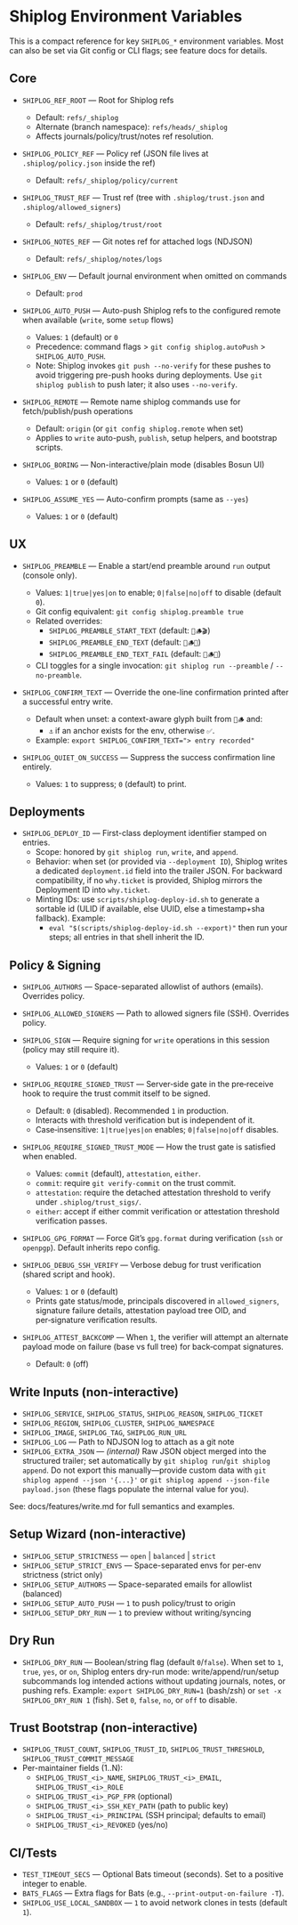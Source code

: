 # Shiplog Environment Variables

This is a compact reference for key `SHIPLOG_*` environment variables. Most can also be set via Git config or CLI flags; see feature docs for details.

## Core

- `SHIPLOG_REF_ROOT` — Root for Shiplog refs
  - Default: `refs/_shiplog`
  - Alternate (branch namespace): `refs/heads/_shiplog`
  - Affects journals/policy/trust/notes ref resolution.

- `SHIPLOG_POLICY_REF` — Policy ref (JSON file lives at `.shiplog/policy.json` inside the ref)
  - Default: `refs/_shiplog/policy/current`

- `SHIPLOG_TRUST_REF` — Trust ref (tree with `.shiplog/trust.json` and `.shiplog/allowed_signers`)
  - Default: `refs/_shiplog/trust/root`

- `SHIPLOG_NOTES_REF` — Git notes ref for attached logs (NDJSON)
  - Default: `refs/_shiplog/notes/logs`

- `SHIPLOG_ENV` — Default journal environment when omitted on commands
  - Default: `prod`

- `SHIPLOG_AUTO_PUSH` — Auto-push Shiplog refs to the configured remote when available (`write`, some `setup` flows)
  - Values: `1` (default) or `0`
  - Precedence: command flags > `git config shiplog.autoPush` > `SHIPLOG_AUTO_PUSH`.
  - Note: Shiplog invokes `git push --no-verify` for these pushes to avoid triggering pre-push hooks during deployments. Use `git shiplog publish` to push later; it also uses `--no-verify`.

- `SHIPLOG_REMOTE` — Remote name shiplog commands use for fetch/publish/push operations
  - Default: `origin` (or `git config shiplog.remote` when set)
  - Applies to `write` auto-push, `publish`, setup helpers, and bootstrap scripts.

- `SHIPLOG_BORING` — Non-interactive/plain mode (disables Bosun UI)
  - Values: `1` or `0` (default)

- `SHIPLOG_ASSUME_YES` — Auto-confirm prompts (same as `--yes`)
  - Values: `1` or `0` (default)

## UX

- `SHIPLOG_PREAMBLE` — Enable a start/end preamble around `run` output (console only).
  - Values: `1|true|yes|on` to enable; `0|false|no|off` to disable (default `0`).
  - Git config equivalent: `git config shiplog.preamble true`
  - Related overrides:
    - `SHIPLOG_PREAMBLE_START_TEXT` (default: `🚢🪵🎬`)
    - `SHIPLOG_PREAMBLE_END_TEXT` (default: `🚢🪵✅`)
    - `SHIPLOG_PREAMBLE_END_TEXT_FAIL` (default: `🚢🪵❌`)
  - CLI toggles for a single invocation: `git shiplog run --preamble` / `--no-preamble`.

- `SHIPLOG_CONFIRM_TEXT` — Override the one-line confirmation printed after a successful entry write.
  - Default when unset: a context-aware glyph built from `🚢🪵` and:
    - `⚓️` if an anchor exists for the env, otherwise `✅`.
  - Example: `export SHIPLOG_CONFIRM_TEXT="> entry recorded"`

- `SHIPLOG_QUIET_ON_SUCCESS` — Suppress the success confirmation line entirely.
  - Values: `1` to suppress; `0` (default) to print.

## Deployments

- `SHIPLOG_DEPLOY_ID` — First-class deployment identifier stamped on entries.
  - Scope: honored by `git shiplog run`, `write`, and `append`.
  - Behavior: when set (or provided via `--deployment ID`), Shiplog writes a dedicated `deployment.id` field into the trailer JSON. For backward compatibility, if no `why.ticket` is provided, Shiplog mirrors the Deployment ID into `why.ticket`.
  - Minting IDs: use `scripts/shiplog-deploy-id.sh` to generate a sortable id (ULID if available, else UUID, else a timestamp+sha fallback). Example:
    - `eval "$(scripts/shiplog-deploy-id.sh --export)"` then run your steps; all entries in that shell inherit the ID.

## Policy & Signing

- `SHIPLOG_AUTHORS` — Space-separated allowlist of authors (emails). Overrides policy.
- `SHIPLOG_ALLOWED_SIGNERS` — Path to allowed signers file (SSH). Overrides policy.
- `SHIPLOG_SIGN` — Require signing for `write` operations in this session (policy may still require it).
  - Values: `1` or `0` (default)

- `SHIPLOG_REQUIRE_SIGNED_TRUST` — Server‑side gate in the pre‑receive hook to require the trust commit itself to be signed.
  - Default: `0` (disabled). Recommended `1` in production.
  - Interacts with threshold verification but is independent of it.
  - Case‑insensitive: `1|true|yes|on` enables; `0|false|no|off` disables.

- `SHIPLOG_REQUIRE_SIGNED_TRUST_MODE` — How the trust gate is satisfied when enabled.
  - Values: `commit` (default), `attestation`, `either`.
  - `commit`: require `git verify-commit` on the trust commit.
  - `attestation`: require the detached attestation threshold to verify under `.shiplog/trust_sigs/`.
  - `either`: accept if either commit verification or attestation threshold verification passes.

- `SHIPLOG_GPG_FORMAT` — Force Git’s `gpg.format` during verification (`ssh` or `openpgp`). Default inherits repo config.

- `SHIPLOG_DEBUG_SSH_VERIFY` — Verbose debug for trust verification (shared script and hook).
  - Values: `1` or `0` (default)
  - Prints gate status/mode, principals discovered in `allowed_signers`, signature failure details, attestation payload tree OID, and per‑signature verification results.

- `SHIPLOG_ATTEST_BACKCOMP` — When `1`, the verifier will attempt an alternate payload mode on failure (base vs full tree) for back‑compat signatures.
  - Default: `0` (off)

## Write Inputs (non-interactive)

- `SHIPLOG_SERVICE`, `SHIPLOG_STATUS`, `SHIPLOG_REASON`, `SHIPLOG_TICKET`
- `SHIPLOG_REGION`, `SHIPLOG_CLUSTER`, `SHIPLOG_NAMESPACE`
- `SHIPLOG_IMAGE`, `SHIPLOG_TAG`, `SHIPLOG_RUN_URL`
- `SHIPLOG_LOG` — Path to NDJSON log to attach as a git note
- `SHIPLOG_EXTRA_JSON` — *(internal)* Raw JSON object merged into the structured trailer; set automatically by `git shiplog run`/`git shiplog append`. Do not export this manually—provide custom data with `git shiplog append --json '{...}'` or `git shiplog append --json-file payload.json` (these flags populate the internal value for you).

See: docs/features/write.md for full semantics and examples.

## Setup Wizard (non-interactive)

- `SHIPLOG_SETUP_STRICTNESS` — `open` | `balanced` | `strict`
- `SHIPLOG_SETUP_STRICT_ENVS` — Space-separated envs for per-env strictness (strict only)
- `SHIPLOG_SETUP_AUTHORS` — Space-separated emails for allowlist (balanced)
- `SHIPLOG_SETUP_AUTO_PUSH` — `1` to push policy/trust to origin
- `SHIPLOG_SETUP_DRY_RUN` — `1` to preview without writing/syncing

## Dry Run

- `SHIPLOG_DRY_RUN` — Boolean/string flag (default `0`/`false`). When set to `1`, `true`, `yes`, or `on`, Shiplog enters dry-run mode: write/append/run/setup subcommands log intended actions without updating journals, notes, or pushing refs. Example: `export SHIPLOG_DRY_RUN=1` (bash/zsh) or `set -x SHIPLOG_DRY_RUN 1` (fish). Set `0`, `false`, `no`, or `off` to disable.

## Trust Bootstrap (non-interactive)

- `SHIPLOG_TRUST_COUNT`, `SHIPLOG_TRUST_ID`, `SHIPLOG_TRUST_THRESHOLD`, `SHIPLOG_TRUST_COMMIT_MESSAGE`
- Per-maintainer fields (1..N):
  - `SHIPLOG_TRUST_<i>_NAME`, `SHIPLOG_TRUST_<i>_EMAIL`, `SHIPLOG_TRUST_<i>_ROLE`
  - `SHIPLOG_TRUST_<i>_PGP_FPR` (optional)
  - `SHIPLOG_TRUST_<i>_SSH_KEY_PATH` (path to public key)
  - `SHIPLOG_TRUST_<i>_PRINCIPAL` (SSH principal; defaults to email)
  - `SHIPLOG_TRUST_<i>_REVOKED` (yes/no)

## CI/Tests

- `TEST_TIMEOUT_SECS` — Optional Bats timeout (seconds). Set to a positive integer to enable.
- `BATS_FLAGS` — Extra flags for Bats (e.g., `--print-output-on-failure -T`).
- `SHIPLOG_USE_LOCAL_SANDBOX` — `1` to avoid network clones in tests (default `1`).
